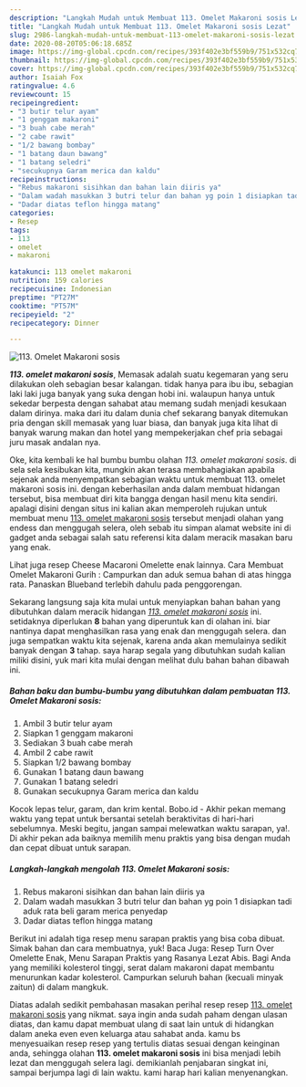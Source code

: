 ```yaml
---
description: "Langkah Mudah untuk Membuat 113. Omelet Makaroni sosis Lezat"
title: "Langkah Mudah untuk Membuat 113. Omelet Makaroni sosis Lezat"
slug: 2986-langkah-mudah-untuk-membuat-113-omelet-makaroni-sosis-lezat
date: 2020-08-20T05:06:18.685Z
image: https://img-global.cpcdn.com/recipes/393f402e3bf559b9/751x532cq70/113-omelet-makaroni-sosis-foto-resep-utama.jpg
thumbnail: https://img-global.cpcdn.com/recipes/393f402e3bf559b9/751x532cq70/113-omelet-makaroni-sosis-foto-resep-utama.jpg
cover: https://img-global.cpcdn.com/recipes/393f402e3bf559b9/751x532cq70/113-omelet-makaroni-sosis-foto-resep-utama.jpg
author: Isaiah Fox
ratingvalue: 4.6
reviewcount: 15
recipeingredient:
- "3 butir telur ayam"
- "1 genggam makaroni"
- "3 buah cabe merah"
- "2 cabe rawit"
- "1/2 bawang bombay"
- "1 batang daun bawang"
- "1 batang seledri"
- "secukupnya Garam merica dan kaldu"
recipeinstructions:
- "Rebus makaroni sisihkan dan bahan lain diiris ya"
- "Dalam wadah masukkan 3 butri telur dan bahan yg poin 1 disiapkan tadi aduk rata beli garam merica penyedap"
- "Dadar diatas teflon hingga matang"
categories:
- Resep
tags:
- 113
- omelet
- makaroni

katakunci: 113 omelet makaroni 
nutrition: 159 calories
recipecuisine: Indonesian
preptime: "PT27M"
cooktime: "PT57M"
recipeyield: "2"
recipecategory: Dinner

---
```



![113. Omelet Makaroni sosis](https://img-global.cpcdn.com/recipes/393f402e3bf559b9/751x532cq70/113-omelet-makaroni-sosis-foto-resep-utama.jpg)

<b><i>113. omelet makaroni sosis</i></b>, Memasak adalah suatu kegemaran yang seru dilakukan oleh sebagian besar kalangan. tidak hanya para ibu ibu, sebagian laki laki juga banyak yang suka dengan hobi ini. walaupun hanya untuk sekedar berpesta dengan sahabat atau memang sudah menjadi kesukaan dalam dirinya. maka dari itu dalam dunia chef sekarang banyak ditemukan pria dengan skill memasak yang luar biasa, dan banyak juga kita lihat di banyak warung makan dan hotel yang mempekerjakan chef pria sebagai juru masak andalan nya.

Oke, kita kembali ke hal bumbu bumbu olahan <i>113. omelet makaroni sosis</i>. di sela sela kesibukan kita, mungkin akan terasa membahagiakan apabila sejenak anda menyempatkan sebagian waktu untuk membuat 113. omelet makaroni sosis ini. dengan keberhasilan anda dalam membuat hidangan tersebut, bisa membuat diri kita bangga dengan hasil menu kita sendiri. apalagi disini dengan situs ini kalian akan memperoleh rujukan untuk membuat menu <u>113. omelet makaroni sosis</u> tersebut menjadi olahan yang endess dan menggugah selera, oleh sebab itu simpan alamat website ini di gadget anda sebagai salah satu referensi kita dalam meracik masakan baru yang enak.

Lihat juga resep Cheese Macaroni Omelette enak lainnya. Cara Membuat Omelet Makaroni Gurih : Campurkan dan aduk semua bahan di atas hingga rata. Panaskan Blueband terlebih dahulu pada penggorengan.


Sekarang langsung saja kita mulai untuk menyiapkan bahan bahan yang dibutuhkan dalam meracik hidangan <u><i>113. omelet makaroni sosis</i></u> ini. setidaknya diperlukan <b>8</b> bahan yang diperuntuk kan di olahan ini. biar nantinya dapat menghasilkan rasa yang enak dan menggugah selera. dan juga sempatkan waktu kita sejenak, karena anda akan memulainya sedikit banyak dengan <b>3</b> tahap. saya harap segala yang dibutuhkan sudah kalian miliki disini, yuk mari kita mulai dengan melihat dulu bahan bahan dibawah ini.

<!--inarticleads1-->

##### Bahan baku dan bumbu-bumbu yang dibutuhkan dalam pembuatan 113. Omelet Makaroni sosis:

1. Ambil 3 butir telur ayam
1. Siapkan 1 genggam makaroni
1. Sediakan 3 buah cabe merah
1. Ambil 2 cabe rawit
1. Siapkan 1/2 bawang bombay
1. Gunakan 1 batang daun bawang
1. Gunakan 1 batang seledri
1. Gunakan secukupnya Garam merica dan kaldu


Kocok lepas telur, garam, dan krim kental. Bobo.id - Akhir pekan memang waktu yang tepat untuk bersantai setelah beraktivitas di hari-hari sebelumnya. Meski begitu, jangan sampai melewatkan waktu sarapan, ya!. Di akhir pekan ada baiknya memilih menu praktis yang bisa dengan mudah dan cepat dibuat untuk sarapan. 

<!--inarticleads2-->

##### Langkah-langkah mengolah 113. Omelet Makaroni sosis:

1. Rebus makaroni sisihkan dan bahan lain diiris ya
1. Dalam wadah masukkan 3 butri telur dan bahan yg poin 1 disiapkan tadi aduk rata beli garam merica penyedap
1. Dadar diatas teflon hingga matang


Berikut ini adalah tiga resep menu sarapan praktis yang bisa coba dibuat. Simak bahan dan cara membuatnya, yuk! Baca Juga: Resep Turn Over Omelette Enak, Menu Sarapan Praktis yang Rasanya Lezat Abis. Bagi Anda yang memiliki kolesterol tinggi, serat dalam makaroni dapat membantu menurunkan kadar kolesterol. Campurkan seluruh bahan (kecuali minyak zaitun) di dalam mangkuk. 

Diatas adalah sedikit pembahasan masakan perihal resep resep <u>113. omelet makaroni sosis</u> yang nikmat. saya ingin anda sudah paham dengan ulasan diatas, dan kamu dapat membuat ulang di saat lain untuk di hidangkan dalam aneka even even keluarga atau sahabat anda. kamu bs menyesuaikan resep resep yang tertulis diatas sesuai dengan keinginan anda, sehingga olahan <b>113. omelet makaroni sosis</b> ini bisa menjadi lebih lezat dan menggugah selera lagi. demikianlah penjabaran singkat ini, sampai berjumpa lagi di lain waktu. kami harap hari kalian menyenangkan.
